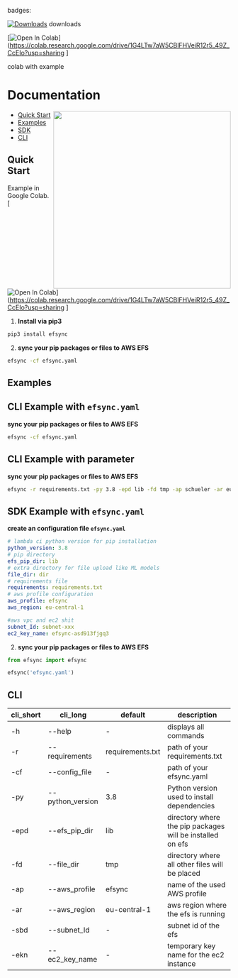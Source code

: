 badges:

[![Downloads](https://pepy.tech/badge/efsync)](https://pepy.tech/project/efsync) downloads

[![Open In Colab](https://colab.research.google.com/assets/colab-badge.svg)](https://colab.research.google.com/drive/1G4LTw7aW5CBlFHVeiR12r5_49Z_CcEIo?usp=sharing
]

colab with example

# Documentation

<img align="right" width="400" src="./cli.png" />

- [Quick Start](#quick-start)
- [Examples](#examples)
- [SDK](#SDK)
- [CLI](#cli)

## <a name="quick-start"></a>Quick Start

Example in Google Colab. [![Open In Colab](https://colab.research.google.com/assets/colab-badge.svg)](https://colab.research.google.com/drive/1G4LTw7aW5CBlFHVeiR12r5_49Z_CcEIo?usp=sharing
]

1. **Install via pip3**

```bash
pip3 install efsync
```

2.  **sync your pip packages or files to AWS EFS**

```bash
efsync -cf efsync.yaml
```

## <a name="examples"></a>Examples

## CLI Example with `efsync.yaml`

**sync your pip packages or files to AWS EFS**

```bash
efsync -cf efsync.yaml
```

## CLI Example with parameter

**sync your pip packages or files to AWS EFS**

```bash
efsync -r requirements.txt -py 3.8 -epd lib -fd tmp -ap schueler -ar eu-central-1 -sbd <subnet_id> -ekn <ec2-key-name>
```

## SDK Example with `efsync.yaml`

**create an configuration file `efsync.yaml`**

```yaml
# lambda ci python version for pip installation
python_version: 3.8
# pip directory
efs_pip_dir: lib
# extra directory for file upload like ML models
file_dir: dir
# requirements file
requirements: requirements.txt
# aws profile configuration
aws_profile: efsync
aws_region: eu-central-1

#aws vpc and ec2 shit
subnet_Id: subnet-xxx
ec2_key_name: efsync-asd913fjgq3
```

2.  **sync your pip packages or files to AWS EFS**

```python
from efsync import efsync

efsync('efsync.yaml')
```

## <a name="cli"></a>CLI

| cli_short | cli_long         | default          | description                                               |
| --------- | ---------------- | ---------------- | --------------------------------------------------------- |
| -h        | --help           | -                | displays all commands                                     |
| -r        | --requirements   | requirements.txt | path of your requirements.txt                             |
| -cf       | --config_file    | -                | path of your efsync.yaml                                  |
| -py       | --python_version | 3.8              | Python version used to install dependencies               |
| -epd      | --efs_pip_dir    | lib              | directory where the pip packages will be installed on efs |
| -fd       | --file_dir       | tmp              | directory where all other files will be placed            |
| -ap       | --aws_profile    | efsync           | name of the used AWS profile                              |
| -ar       | --aws_region     | eu-central-1     | aws region where the efs is running                       |
| -sbd      | --subnet_Id      | -                | subnet id of the efs                                      |
| -ekn      | --ec2_key_name   | -                | temporary key name for the ec2 instance                   |
